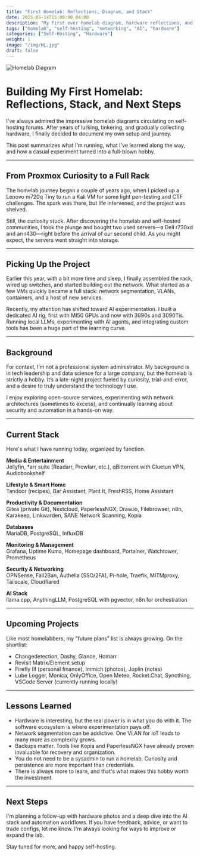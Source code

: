 ```yaml
---
title: "First Homelab: Reflections, Diagram, and Stack"
date: 2025-05-14T15:00:00-04:00
description: "My first ever homelab diagram, hardware reflections, and current stack of self-hosted services, security tools, and AI experiments."
tags: ["homelab", "self-hosting", "networking", "AI", "hardware"]
categories: ["Self-Hosting", "Hardware"]
weight: 1
image: "/img/HL.jpg"
draft: false
---
```


![Homelab Diagram](/img/HL.jpg)

# Building My First Homelab: Reflections, Stack, and Next Steps

I've always admired the impressive homelab diagrams circulating on self-hosting forums. After years of lurking, tinkering, and gradually collecting hardware, I finally decided to document my own setup and journey.

This post summarizes what I'm running, what I've learned along the way, and how a casual experiment turned into a full-blown hobby.

---

## From Proxmox Curiosity to a Full Rack

The homelab journey began a couple of years ago, when I picked up a Lenovo m720q Tiny to run a Kali VM for some light pen-testing and CTF challenges. The spark was there, but life intervened, and the project was shelved.

Still, the curiosity stuck. After discovering the homelab and self-hosted communities, I took the plunge and bought two used servers—a Dell r730xd and an r430—right before the arrival of our second child. As you might expect, the servers went straight into storage.

---

## Picking Up the Project

Earlier this year, with a bit more time and sleep, I finally assembled the rack, wired up switches, and started building out the network. What started as a few VMs quickly became a full stack: network segmentation, VLANs, containers, and a host of new services.

Recently, my attention has shifted toward AI experimentation. I built a dedicated AI rig, first with MI50 GPUs and now with 3090s and 3090Tis. Running local LLMs, experimenting with AI agents, and integrating custom tools has been a huge part of the learning curve.

---

## Background

For context, I’m not a professional system administrator. My background is in tech leadership and data science for a large company, but the homelab is strictly a hobby. It’s a late-night project fueled by curiosity, trial-and-error, and a desire to truly understand the technology I use.

I enjoy exploring open-source services, experimenting with network architectures (sometimes to excess), and continually learning about security and automation in a hands-on way.

---

## Current Stack

Here's what I have running today, organized by function.

**Media & Entertainment**  
Jellyfin, *arr suite (Readarr, Prowlarr, etc.), qBittorrent with Gluetun VPN, Audiobookshelf

**Lifestyle & Smart Home**  
Tandoor (recipes), Bar Assistant, Plant It, FreshRSS, Home Assistant

**Productivity & Documentation**  
Gitea (private Git), Nextcloud, PaperlessNGX, Draw.io, Filebrowser, n8n, Karakeep, Linkwarden, SANE Network Scanning, Kopia

**Databases**  
MariaDB, PostgreSQL, InfluxDB

**Monitoring & Management**  
Grafana, Uptime Kuma, Homepage dashboard, Portainer, Watchtower, Prometheus

**Security & Networking**  
OPNSense, Fail2Ban, Authelia (SSO/2FA), Pi-hole, Traefik, MITMproxy, Tailscale, Cloudflared

**AI Stack**  
llama.cpp, AnythingLLM, PostgreSQL with pgvector, n8n for orchestration

---

## Upcoming Projects

Like most homelabbers, my "future plans" list is always growing. On the shortlist:

- Changedetection, Dashy, Glance, Homarr
- Revisit Matrix/Element setup
- Firefly III (personal finance), Immich (photos), Joplin (notes)
- Lube Logger, Monica, OnlyOffice, Open Meteo, Rocket.Chat, Syncthing, VSCode Server (currently running locally)

---

## Lessons Learned

- Hardware is interesting, but the real power is in what you do with it. The software ecosystem is where experimentation pays off.
- Network segmentation can be addictive. One VLAN for IoT leads to many more as complexity grows.
- Backups matter. Tools like Kopia and PaperlessNGX have already proven invaluable for recovery and organization.
- You do not need to be a sysadmin to run a homelab. Curiosity and persistence are more important than credentials.
- There is always more to learn, and that's what makes this hobby worth the investment.

---

## Next Steps

I'm planning a follow-up with hardware photos and a deep dive into the AI stack and automation workflows. If you have feedback, advice, or want to trade configs, let me know. I'm always looking for ways to improve or expand the lab.

Stay tuned for more, and happy self-hosting.

